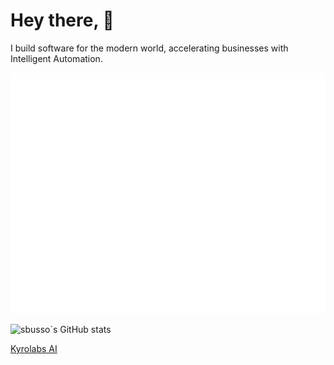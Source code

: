# Hey there, 👋

I build software for the modern world, accelerating businesses with Intelligent Automation.

![](https://raw.githubusercontent.com/sbusso/sbusso/main/github-metrics.svg)

![sbusso`s GitHub stats](https://github-readme-stats.vercel.app/api?username=sbusso&show_icons=true&theme=radical)

[Kyrolabs AI](https://kyrolabs.com)
              
